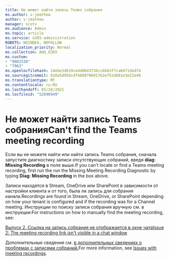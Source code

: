 ```yaml
---
title: Не может найти запись Teams собрания
ms.author: v-jmathew
author: v-jmathew
manager: scotv
ms.audience: Admin
ms.topic: article
ms.service: o365-administration
ROBOTS: NOINDEX, NOFOLLOW
localization_priority: Normal
ms.collection: Adm_O365
ms.custom:
- "9002530"
- "7963"
ms.openlocfilehash: 24ebe3d619ce4d0043736ccbb63f7ca8d71ded74
ms.sourcegitcommit: 610a5d950cdf488870601762ef52d881e3e22a48
ms.translationtype: MT
ms.contentlocale: ru-RU
ms.lasthandoff: 05/28/2021
ms.locfileid: "52696949"
---
```

# <a name="cant-find-the-teams-meeting-recording"></a><span data-ttu-id="2b8ea-102">Не может найти запись Teams собрания</span><span class="sxs-lookup"><span data-stu-id="2b8ea-102">Can't find the Teams meeting recording</span></span>

<span data-ttu-id="2b8ea-103">Если вы не можете найти или найти запись Teams собрания, сначала запустите диагностику записи отсутствующих собраний, введя **diag: Missing Recording** в поле выше.</span><span class="sxs-lookup"><span data-stu-id="2b8ea-103">If you can't locate or find a Teams meeting recording, first run the run the Missing Meeting Recording Diagnostic by typing **Diag: Missing Recording** in the box above.</span></span> 

<span data-ttu-id="2b8ea-104">Записи находятся в Stream, OneDrive или SharePoint в зависимости от настройки клиента и от того, была ли запись для собрания канала.</span><span class="sxs-lookup"><span data-stu-id="2b8ea-104">Recordings are found in Stream, OneDrive, or SharePoint depending on how your tenant is configured and if the recording was for a Channel meeting.</span></span> <span data-ttu-id="2b8ea-105">Инструкции по поиску записи собрания вручную см. в инструкции:</span><span class="sxs-lookup"><span data-stu-id="2b8ea-105">For instructions on how to manually find the meeting recording, see:</span></span> 

[<span data-ttu-id="2b8ea-106">Выпуск 2. Ссылка на запись собрания не отображается в окне чата</span><span class="sxs-lookup"><span data-stu-id="2b8ea-106">Issue 2: The meeting recording link isn't visible in a chat window</span></span>](/microsoftteams/troubleshoot/meetings/troubleshoot-meeting-recording-issues#issue-2-the-meeting-recording-link-isnt-visible-in-a-chat-window)

<span data-ttu-id="2b8ea-107">Дополнительные сведения см. [в дополнительных сведениях о проблемах с записями собраний.](/microsoftteams/troubleshoot/meetings/troubleshoot-meeting-recording-issues)</span><span class="sxs-lookup"><span data-stu-id="2b8ea-107">For more information, see [Issues with meeting recordings](/microsoftteams/troubleshoot/meetings/troubleshoot-meeting-recording-issues).</span></span>
